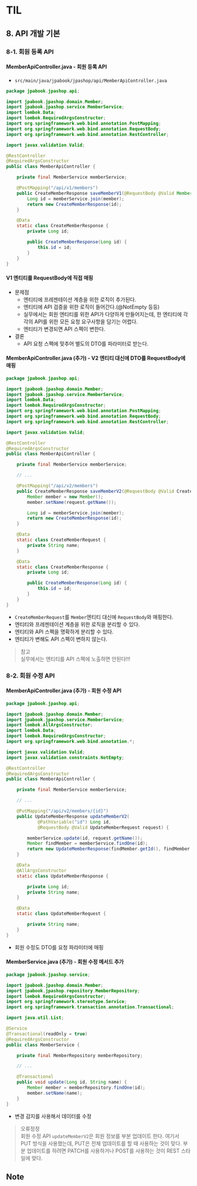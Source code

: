 # TIL

## 8. API 개발 기본

### 8-1. 회원 등록 API

#### MemberApiController.java - 회원 등록 API

* `src/main/java/jpabook/jpashop/api/MemberApiController.java`

```java
package jpabook.jpashop.api;

import jpabook.jpashop.domain.Member;
import jpabook.jpashop.service.MemberService;
import lombok.Data;
import lombok.RequiredArgsConstructor;
import org.springframework.web.bind.annotation.PostMapping;
import org.springframework.web.bind.annotation.RequestBody;
import org.springframework.web.bind.annotation.RestController;

import javax.validation.Valid;

@RestController
@RequiredArgsConstructor
public class MemberApiController {

    private final MemberService memberService;

    @PostMapping("/api/v1/members")
    public CreateMemberResponse saveMemberV1(@RequestBody @Valid Member member) {
        Long id = memberService.join(member);
        return new CreateMemberResponse(id);
    }

    @Data
    static class CreateMemberResponse {
        private Long id;

        public CreateMemberResponse(Long id) {
            this.id = id;
        }
    }
}

```

#### V1 엔티티를 RequestBody에 직접 매핑

* 문제점
    * 엔티티에 프레젠테이션 계층을 위한 로직이 추가된다.
    * 엔티티에 API 검증을 위한 로직이 들어간다.(@NotEmpty 등등)
    * 실무에서는 회원 엔티티를 위한 API가 다양하게 만들어지는데, 한 엔티티에 각각의 API를 위한 모든 요청 요구사항을 담기는 어렵다.
    * 엔티티가 변경되면 API 스펙이 변한다.
* 결론
    * API 요청 스펙에 맞추어 별도의 DTO를 파라미터로 받는다.

#### MemberApiController.java (추가) - V2 엔티티 대신에 DTO를 RequestBody에 매핑

```java
package jpabook.jpashop.api;

import jpabook.jpashop.domain.Member;
import jpabook.jpashop.service.MemberService;
import lombok.Data;
import lombok.RequiredArgsConstructor;
import org.springframework.web.bind.annotation.PostMapping;
import org.springframework.web.bind.annotation.RequestBody;
import org.springframework.web.bind.annotation.RestController;

import javax.validation.Valid;

@RestController
@RequiredArgsConstructor
public class MemberApiController {

    private final MemberService memberService;

    // ...

    @PostMapping("/api/v2/members")
    public CreateMemberResponse saveMemberV2(@RequestBody @Valid CreateMemberRequest request) {
        Member member = new Member();
        member.setName(request.getName());

        Long id = memberService.join(member);
        return new CreateMemberResponse(id);
    }

    @Data
    static class CreateMemberRequest {
        private String name;
    }

    @Data
    static class CreateMemberResponse {
        private Long id;

        public CreateMemberResponse(Long id) {
            this.id = id;
        }
    }
}

```

* `CreateMemberRequest`를 `Member`엔티티 대신에 `RequestBody`와 매핑한다.
* 엔티티와 프레젠테이션 계층을 위한 로직을 분리할 수 있다.
* 엔티티와 API 스펙을 명확하게 분리할 수 있다.
* 엔티티가 변해도 API 스펙이 변하지 않는다.

> 참고    
> 실무에서는 엔티티를 API 스펙에 노출하면 안된다!!!

### 8-2. 회원 수정 API

#### MemberApiController.java (추가) - 회원 수정 API

```java
package jpabook.jpashop.api;

import jpabook.jpashop.domain.Member;
import jpabook.jpashop.service.MemberService;
import lombok.AllArgsConstructor;
import lombok.Data;
import lombok.RequiredArgsConstructor;
import org.springframework.web.bind.annotation.*;

import javax.validation.Valid;
import javax.validation.constraints.NotEmpty;

@RestController
@RequiredArgsConstructor
public class MemberApiController {

    private final MemberService memberService;

    // ...

    @PutMapping("/api/v2/members/{id}")
    public UpdateMemberResponse updateMemberV2(
            @PathVariable("id") Long id,
            @RequestBody @Valid UpdateMemberRequest request) {

        memberService.update(id, request.getName());
        Member findMember = memberService.findOne(id);
        return new UpdateMemberResponse(findMember.getId(), findMember.getName());
    }

    @Data
    @AllArgsConstructor
    static class UpdateMemberResponse {

        private Long id;
        private String name;
    }

    @Data
    static class UpdateMemberRequest {

        private String name;
    }
}

```

* 회원 수정도 DTO를 요청 파라미터에 매핑

#### MemberService.java (추가) - 회원 수정 메서드 추가

```java
package jpabook.jpashop.service;

import jpabook.jpashop.domain.Member;
import jpabook.jpashop.repository.MemberRepository;
import lombok.RequiredArgsConstructor;
import org.springframework.stereotype.Service;
import org.springframework.transaction.annotation.Transactional;

import java.util.List;

@Service
@Transactional(readOnly = true)
@RequiredArgsConstructor
public class MemberService {

    private final MemberRepository memberRepository;

    // ...

    @Transactional
    public void update(Long id, String name) {
        Member member = memberRepository.findOne(id);
        member.setName(name);
    }
}

```

* 변경 감지를 사용해서 데이터를 수정

> 오류정정    
> 회원 수정 API `updateMemberV2`은 회원 정보를 부분 업데이트 한다. 여기서 PUT 방식을 사용했는데, PUT은 전체 업데이트를 할 때 사용하는 것이 맞다. 부분 업데이트를 하려면 PATCH를 사용하거나 POST를 사용하는 것이 REST 스타일에 맞다.

## Note